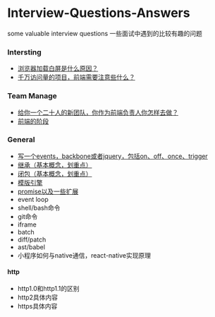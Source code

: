 # Interview-Questions-Answers

some valuable interview questions
一些面试中遇到的比较有趣的问题

### Intersting

- [浏览器加载白屏是什么原因？](/WhiteScreen.md)
- [千万访问量的项目，前端需要注意些什么？](/DozensOfVisits.md)

### Team Manage
- [给你一个二十人的新团队，你作为前端负责人你怎样去做？](/Team.md)
- [前端的阶段](/Stages.md)

### General

- [写一个events，backbone或者jquery，包括on、off、once、trigger](/Events.md)
- [继承（基本概念，划重点）](/Inherit.md)
- [闭包（基本概念，划重点）](/Clojure.md)
- [模版引擎](/Template.md)
- [promise以及一些扩展](/Promise.md)
- event loop
- shell/bash命令
- git命令
- iframe
- batch
- diff/patch
- ast/babel
- 小程序如何与native通信，react-native实现原理

#### http
- http1.0和http1.1的区别
- http2具体内容
- https具体内容